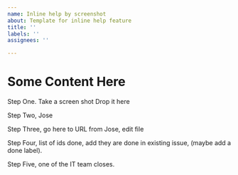 ```yaml
---
name: Inline help by screenshot
about: Template for inline help feature
title: ''
labels: ''
assignees: ''

---
```


# Some Content Here

Step One. Take a screen shot
Drop it here

Step Two, Jose

Step Three, go here to URL from Jose, edit file

Step Four, list of ids done, add they are done in existing issue, (maybe add a done label).

Step Five, one of the IT team closes.
